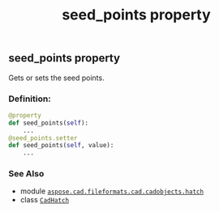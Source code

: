 ﻿---
title: seed_points property
second_title: Aspose.CAD for Python via .NET API References
description: 
type: docs
weight: 690
url: /python-net/aspose.cad.fileformats.cad.cadobjects.hatch/cadhatch/seed_points/
is_root: false
---

## seed_points property


Gets or sets the seed points.
### Definition:
```python
@property
def seed_points(self):
    ...
@seed_points.setter
def seed_points(self, value):
    ...
```

### See Also
* module [`aspose.cad.fileformats.cad.cadobjects.hatch`](../../)
* class [`CadHatch`](/cad/python-net/aspose.cad.fileformats.cad.cadobjects.hatch/cadhatch)
